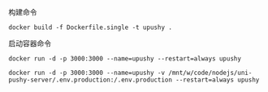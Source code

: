 ##

构建命令

```shell
docker build -f Dockerfile.single -t upushy .
```

启动容器命令

```shell
docker run -d -p 3000:3000 --name=upushy --restart=always upushy

docker run -d -p 3000:3000 --name=upushy -v /mnt/w/code/nodejs/uni-pushy-server/.env.production:/.env.production --restart=always upushy
```
